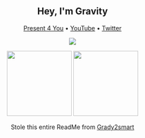 <h2 align="center">Hey, I'm Gravity</h2>
<p align="center">
  <a href="https://twsgravity.github.io/present-4-you/">Present 4 You</a> •
  <a href="https://youtube.com/TWSGravity">YouTube</a> •
  <a href="https://twitter.com/TWS_Gravity">Twitter</a>
</p>

<p align="center">
    <img src="https://readme-typing-svg.herokuapp.com?duration=8000&color=F7F7F7&width=250&lines=I+am+a+%22developer%22+;+I'm+also+the+worst+youtuber;and+gamer+in+existence" />
</p>

<p align= "center">
  <img height= "150" src="https://github-readme-stats.vercel.app/api?username=twsgravity&theme=react&show_icons=true&include_all_commits=true&count_private=true" />
  <img height= "150" src="https://github-readme-stats.vercel.app/api/top-langs/?username=twsgravity&theme=react&layout=compact" />
</p>

<p align= "center">Stole this entire ReadMe from <a href="https://github.com/grady2smart">Grady2smart</a><p>







